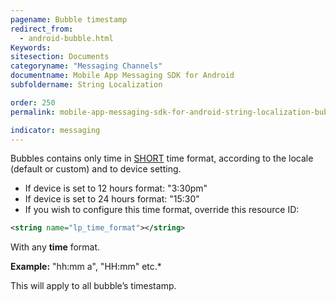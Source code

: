 ```yaml
---
pagename: Bubble timestamp
redirect_from:
  - android-bubble.html
Keywords:
sitesection: Documents
categoryname: "Messaging Channels"
documentname: Mobile App Messaging SDK for Android
subfoldername: String Localization

order: 250
permalink: mobile-app-messaging-sdk-for-android-string-localization-bubble-timestamp.html

indicator: messaging
---
```


Bubbles contains only time in [SHORT](https://developer.android.com/reference/java/text/DateFormat.html#SHORT) time format, according to the locale (default or custom) and to device setting.

- If device is set to 12 hours format: "3:30pm"
- If device is set to 24 hours format: "15:30"
- If you wish to configure this time format, override this resource ID:

```xml
<string name="lp_time_format"></string>
```

With any **time** format.

**Example:** "hh:mm a", "HH:mm" etc.*

This will apply to all bubble’s timestamp.
